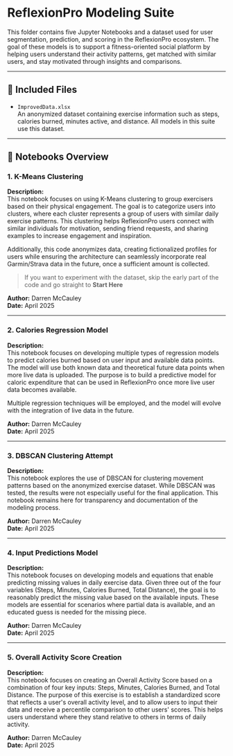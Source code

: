 # ReflexionPro Modeling Suite

This folder contains five Jupyter Notebooks and a dataset used for user segmentation, prediction, and scoring in the ReflexionPro ecosystem. The goal of these models is to support a fitness-oriented social platform by helping users understand their activity patterns, get matched with similar users, and stay motivated through insights and comparisons.

---

## 📁 Included Files

- `ImprovedData.xlsx`  
  An anonymized dataset containing exercise information such as steps, calories burned, minutes active, and distance. All models in this suite use this dataset.

---

## 📘 Notebooks Overview

### 1. K-Means Clustering
**Description:**  
This notebook focuses on using K-Means clustering to group exercisers based on their physical engagement. The goal is to categorize users into clusters, where each cluster represents a group of users with similar daily exercise patterns. This clustering helps ReflexionPro users connect with similar individuals for motivation, sending friend requests, and sharing examples to increase engagement and inspiration.

Additionally, this code anonymizes data, creating fictionalized profiles for users while ensuring the architecture can seamlessly incorporate real Garmin/Strava data in the future, once a sufficient amount is collected.

> If you want to experiment with the dataset, skip the early part of the code and go straight to **Start Here**

**Author:** Darren McCauley  
**Date:** April 2025

---

### 2. Calories Regression Model
**Description:**  
This notebook focuses on developing multiple types of regression models to predict calories burned based on user input and available data points. The model will use both known data and theoretical future data points when more live data is uploaded. The purpose is to build a predictive model for caloric expenditure that can be used in ReflexionPro once more live user data becomes available.

Multiple regression techniques will be employed, and the model will evolve with the integration of live data in the future.

**Author:** Darren McCauley  
**Date:** April 2025

---

### 3. DBSCAN Clustering Attempt
**Description:**  
This notebook explores the use of DBSCAN for clustering movement patterns based on the anonymized exercise dataset. While DBSCAN was tested, the results were not especially useful for the final application. This notebook remains here for transparency and documentation of the modeling process.

**Author:** Darren McCauley  
**Date:** April 2025

---

### 4. Input Predictions Model
**Description:**  
This notebook focuses on developing models and equations that enable predicting missing values in daily exercise data. Given three out of the four variables (Steps, Minutes, Calories Burned, Total Distance), the goal is to reasonably predict the missing value based on the available inputs. These models are essential for scenarios where partial data is available, and an educated guess is needed for the missing piece.

**Author:** Darren McCauley  
**Date:** April 2025

---

### 5. Overall Activity Score Creation
**Description:**  
This notebook focuses on creating an Overall Activity Score based on a combination of four key inputs: Steps, Minutes, Calories Burned, and Total Distance. The purpose of this exercise is to establish a standardized score that reflects a user's overall activity level, and to allow users to input their data and receive a percentile comparison to other users' scores. This helps users understand where they stand relative to others in terms of daily activity.

**Author:** Darren McCauley  
**Date:** April 2025
